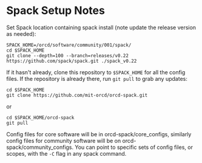 # Spack Setup Notes

Set Spack location containing spack install (note update the release version as needed):

```
SPACK_HOME=/orcd/software/community/001/spack/
cd $SPACK_HOME
git clone --depth=100 --branch=releases/v0.22 https://github.com/spack/spack.git ./spack_v0.22
```

If it hasn't already, clone this repository to `$SPACK_HOME` for all the config files. If the repository is already there, run `git pull` to grab any updates:

```
cd $SPACK_HOME
git clone https://github.com/mit-orcd/orcd-spack.git
```

or

```
cd $SPACK_HOME/orcd-spack
git pull
```

Config files for core software will be in orcd-spack/core_configs, similarly config files for community software will be on orcd-spack/community_configs. You can point to specific sets of config files, or scopes, with the `-C` flag in any spack command.
